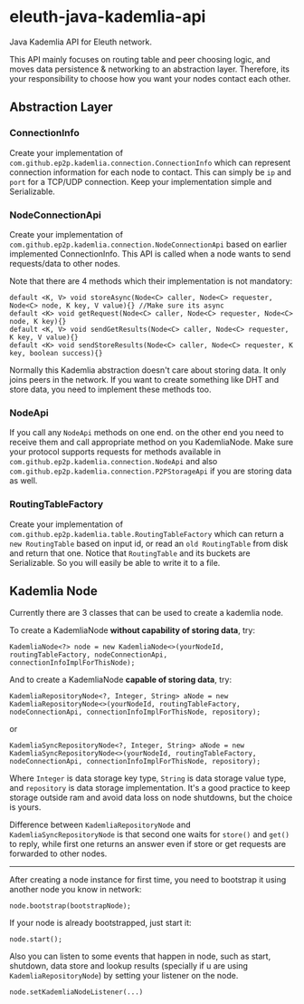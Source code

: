 # eleuth-java-kademlia-api
Java Kademlia API for Eleuth network.

This API mainly focuses on routing table and peer choosing logic, and moves data persistence & networking to an abstraction layer.
Therefore, its your responsibility to choose how you want your nodes contact each other.

## Abstraction Layer

### ConnectionInfo
Create your implementation of `com.github.ep2p.kademlia.connection.ConnectionInfo` which can represent connection information for each node to contact.
This can simply be `ip` and `port` for a TCP/UDP connection. Keep your implementation simple and Serializable.

### NodeConnectionApi
Create your implementation of `com.github.ep2p.kademlia.connection.NodeConnectionApi` based on earlier implemented ConnectionInfo. This API is called when a node wants to send requests/data to other nodes.

Note that there are 4 methods which their implementation is not mandatory:
```
default <K, V> void storeAsync(Node<C> caller, Node<C> requester,  Node<C> node, K key, V value){} //Make sure its async
default <K> void getRequest(Node<C> caller, Node<C> requester, Node<C> node, K key){}
default <K, V> void sendGetResults(Node<C> caller, Node<C> requester, K key, V value){}
default <K> void sendStoreResults(Node<C> caller, Node<C> requester, K key, boolean success){}
```

Normally this Kademlia abstraction doesn't care about storing data. It only joins peers in the network. If you want to create something like DHT and store data, you need to implement these methods too.

### NodeApi
If you call any `NodeApi` methods on one end. on the other end you need to receive them and call appropriate method on you KademliaNode.
Make sure your protocol supports requests for methods available in `com.github.ep2p.kademlia.connection.NodeApi` and also `com.github.ep2p.kademlia.connection.P2PStorageApi` if you are storing data as well.

### RoutingTableFactory
Create your implementation of `com.github.ep2p.kademlia.table.RoutingTableFactory` which can return a `new RoutingTable` based on input id, or read an `old RoutingTable` from disk and return that one.
Notice that `RoutingTable` and its buckets are Serializable. So you will easily be able to write it to a file.

## Kademlia Node

Currently there are 3 classes that can be used to create a kademlia node.

To create a KademliaNode **without capability of storing data**, try:

```
KademliaNode<?> node = new KademliaNode<>(yourNodeId, routingTableFactory, nodeConnectionApi, connectionInfoImplForThisNode);
```

And to create a KademliaNode **capable of storing data**, try:

```
KademliaRepositoryNode<?, Integer, String> aNode = new KademliaRepositoryNode<>(yourNodeId, routingTableFactory, nodeConnectionApi, connectionInfoImplForThisNode, repository);
```
or
```
KademliaSyncRepositoryNode<?, Integer, String> aNode = new KademliaSyncRepositoryNode<>(yourNodeId, routingTableFactory, nodeConnectionApi, connectionInfoImplForThisNode, repository);
```
Where `Integer` is data storage key type, `String` is data storage value type, and `repository` is data storage implementation. It's a good practice to keep storage outside ram and avoid data loss on node shutdowns, but the choice is yours.

Difference between `KademliaRepositoryNode` and `KademliaSyncRepositoryNode` is that second one waits for `store()` and `get()` to reply, while first one returns an answer even if store or get requests are forwarded to other nodes.

---

After creating a node instance for first time, you need to bootstrap it using another node you know in network:
```
node.bootstrap(bootstrapNode);
```

If your node is already bootstrapped, just start it:
```
node.start();
``` 

Also you can listen to some events that happen in node, such as start, shutdown, data store and lookup results (specially if u are using `KademliaRepositoryNode`) by setting your listener on the node.
```
node.setKademliaNodeListener(...)
```
